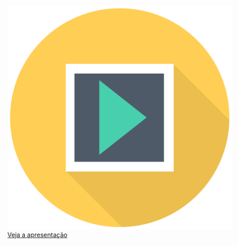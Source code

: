 ![](/img/sem_icon_pres.png)
[Veja a apresentação](https://docs.google.com/presentation/d/e/2PACX-1vR1f_rmTo5-7bli9ixDSFyj20kU1smmC7QKQPGKRxlBCQC3OqvbCq-VXSjMecfyd7NrbChzJo4Nsrpp/pub?start=false&loop=false&delayms=600000)
